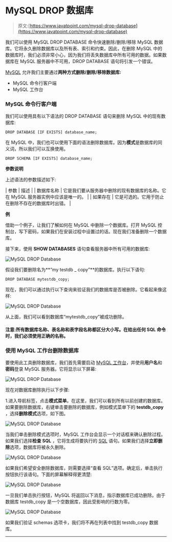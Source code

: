 # MySQL DROP 数据库

> 原文:[https://www.javatpoint.com/mysql-drop-database](https://www.javatpoint.com/mysql-drop-database)

我们可以使用 MySQL DROP DATABASE 命令快速删除/删除/移除 MySQL 数据库。它将永久删除数据库以及所有表、索引和约束。因此，在删除 MySQL 中的数据库时，我们必须非常小心，因为我们将丢失数据库中所有可用的数据。如果数据库在 MySQL 服务器中不可用，DROP DATABASE 语句将引发一个错误。

[MySQL](https://www.javatpoint.com/mysql-tutorial) 允许我们主要通过**两种方式删除/删除/移除数据库:**

*   MySQL 命令行客户端
*   MySQL 工作台

### MySQL 命令行客户端

我们可以使用具有以下语法的 DROP DATABASE 语句来删除 MySQL 中的现有数据库:

```
DROP DATABASE [IF EXISTS] database_name;  

```

在 MySQL 中，我们也可以使用下面的语法删除数据库。因为**模式**是数据库的同义词，所以我们可以互换使用。

```
DROP SCHEMA [IF EXISTS] database_name;  

```

**参数说明**

上述语法的参数描述如下:

| 参数 | 描述 |
| 数据库名称 | 它是我们要从服务器中删除的现有数据库的名称。它在 MySQL 服务器实例中应该是唯一的。 |
| 如果存在 | 它是可选的。它用于防止在删除不存在的数据库时出错。 |

**例**

借助一个例子，让我们了解如何在 MySQL 中删除一个数据库。打开 MySQL 控制台，写下密码，如果我们在安装过程中设置过的话。现在我们准备删除一个数据库。

接下来，使用 **SHOW DATABASES** 语句查看服务器中所有可用的数据库:

![MySQL DROP Database](../Images/203fef87c23da587970bd31629ddb7b0.png)

假设我们要删除名为**“my testdb _ copy”**的数据库。执行以下语句:

```
DROP DATABASE mytestdb_copy;

```

现在，我们可以通过执行以下查询来验证我们的数据库是否被删除。它看起来像这样:

![MySQL DROP Database](../Images/acca13c2a485aeb4cc78250e181b09a0.png)

从上面，我们可以看到数据库“mytestdb_copy”被成功删除。

#### 注意:所有数据库名称、表名称和表字段名称都区分大小写。在给出任何 SQL 命令时，我们必须使用正确的名称。

### 使用 MySQL 工作台删除数据库

要使用此工具删除数据库，我们首先需要启动 [MySQL 工作台](https://www.javatpoint.com/mysql-workbench)，并使用**用户名**和**密码**登录 MySQL 服务器。它将显示以下屏幕:

![MySQL DROP Database](../Images/e620bde8da9cfb561014062753086b88.png)

现在对数据库删除执行以下步骤:

1.进入导航标签，点击**模式菜单**。在这里，我们可以看到所有以前创建的数据库。如果要删除数据库，右键单击要删除的数据库，例如模式菜单下的 **testdb_copy** ，选择**删除模式**选项，如下图。

![MySQL DROP Database](../Images/65bcefd545a77644296a97ebaaefb1ed.png)

当我们单击删除模式选项时，MySQL 工作台会显示一个对话框来确认删除过程。如果我们选择**检查 SQL** ，它将生成将要执行的 [SQL](https://www.javatpoint.com/sql-tutorial) 语句。如果我们选择**立即删除**选项，数据库将被永久删除。

![MySQL DROP Database](../Images/25d4eeef722427573094a619dea968b4.png)

如果我们希望安全删除数据库，则需要选择“查看 SQL”选项。确定后，单击执行按钮执行该语句。下面的屏幕解释得更清楚:

![MySQL DROP Database](../Images/c3fd8896962488ad8891359a5f9ce1f1.png)

一旦我们单击执行按钮，MySQL 将返回以下消息，指示数据库已成功删除。由于数据库 testdb_copy 是一个空数据库，因此受影响的行数为零。

![MySQL DROP Database](../Images/83d29aadb5ef279e7987bc22d99b2127.png)

如果我们验证 schemas 选项卡，我们将不再在列表中找到 testdb_copy 数据库。

* * *